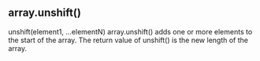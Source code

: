 ## array.unshift()
unshift(element1, ...elementN)
array.unshift() adds one or more elements to the start of the array. The return value of
unshift() is the new length of the array.